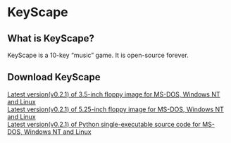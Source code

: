 # KeyScape
## What is KeyScape?
KeyScape is a 10-key “music” game. It is open-source forever.
## Download KeyScape
[Latest version(v0.2.1) of 3.5-inch floppy image for MS-DOS, Windows NT and Linux](https://github.com/cheny0y0/KeyScape/releases/download/v0.2.1/keyscape-v0.2.1-3.5-inch-flp.img)  
[Latest version(v0.2.1) of 5.25-inch floppy image for MS-DOS, Windows NT and Linux](https://github.com/cheny0y0/KeyScape/releases/download/v0.2.1/keyscape-v0.2.1-5.25-inch-flp.img)  
[Latest version(v0.2.1) of Python single-executable source code for MS-DOS, Windows NT and Linux](https://github.com/cheny0y0/KeyScape/releases/download/v0.2.1/keyscape-v0.2.1-exec.py)
